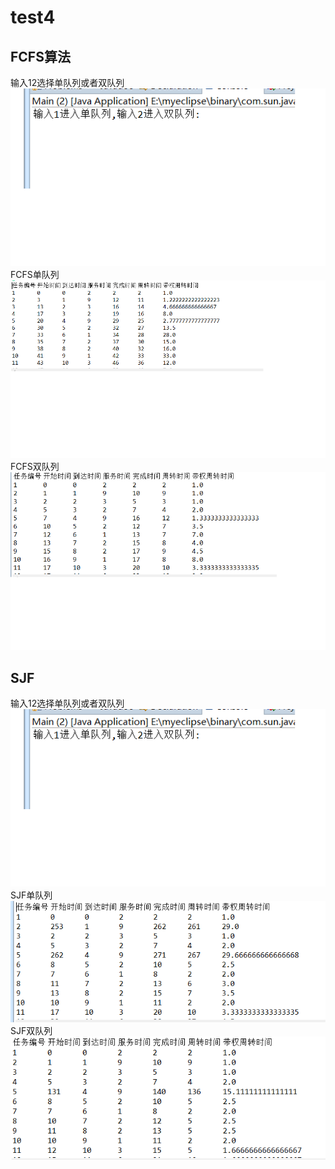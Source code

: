 # test4
## FCFS算法
 输入12选择单队列或者双队列 <br>
![Image text](https://github.com/Karen2233/test4/blob/master/实验四/1.png)
 FCFS单队列<br>
![Image text](https://github.com/Karen2233/test4/blob/master/实验四/2.png)
 FCFS双队列<br>
![Image text](https://github.com/Karen2233/test4/blob/master/实验四/3.png)
## SJF
输入12选择单队列或者双队列<br>
![Image text](https://github.com/Karen2233/test4/blob/master/实验四/1.png)
SJF单队列<br>
![Image text](https://github.com/Karen2233/test4/blob/master/实验四/5.png)
 SJF双队列<br>
![Image text](https://github.com/Karen2233/test4/blob/master/实验四/6.png)
